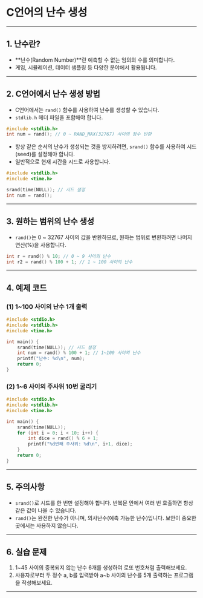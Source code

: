 # C언어의 난수 생성

---

## 1. 난수란?

- **난수(Random Number)**란 예측할 수 없는 임의의 수를 의미합니다.
- 게임, 시뮬레이션, 데이터 샘플링 등 다양한 분야에서 활용됩니다.

---

## 2. C언어에서 난수 생성 방법

- C언어에서는 `rand()` 함수를 사용하여 난수를 생성할 수 있습니다.
- `stdlib.h` 헤더 파일을 포함해야 합니다.

```c
#include <stdlib.h>
int num = rand(); // 0 ~ RAND_MAX(32767) 사이의 정수 반환
```

- 항상 같은 순서의 난수가 생성되는 것을 방지하려면, `srand()` 함수를 사용하여 시드(seed)를 설정해야 합니다.
- 일반적으로 현재 시간을 시드로 사용합니다.

```c
#include <stdlib.h>
#include <time.h>

srand(time(NULL)); // 시드 설정
int num = rand();
```

---

## 3. 원하는 범위의 난수 생성

- `rand()`는 0 ~ 32767 사이의 값을 반환하므로, 원하는 범위로 변환하려면 나머지 연산(%)을 사용합니다.

```c
int r = rand() % 10; // 0 ~ 9 사이의 난수
int r2 = rand() % 100 + 1; // 1 ~ 100 사이의 난수
```

---

## 4. 예제 코드

### (1) 1~100 사이의 난수 1개 출력

```c
#include <stdio.h>
#include <stdlib.h>
#include <time.h>

int main() {
    srand(time(NULL)); // 시드 설정
    int num = rand() % 100 + 1; // 1~100 사이의 난수
    printf("난수: %d\n", num);
    return 0;
}
```

### (2) 1~6 사이의 주사위 10번 굴리기

```c
#include <stdio.h>
#include <stdlib.h>
#include <time.h>

int main() {
    srand(time(NULL));
    for (int i = 0; i < 10; i++) {
        int dice = rand() % 6 + 1;
        printf("%d번째 주사위: %d\n", i+1, dice);
    }
    return 0;
}
```

---

## 5. 주의사항

- `srand()`로 시드를 한 번만 설정해야 합니다. 반복문 안에서 여러 번 호출하면 항상 같은 값이 나올 수 있습니다.
- `rand()`는 완전한 난수가 아니며, 의사난수(예측 가능한 난수)입니다. 보안이 중요한 곳에서는 사용하지 않습니다.

---

## 6. 실습 문제

1. 1~45 사이의 중복되지 않는 난수 6개를 생성하여 로또 번호처럼 출력해보세요.
2. 사용자로부터 두 정수 a, b를 입력받아 a~b 사이의 난수를 5개 출력하는 프로그램을 작성해보세요.

---
